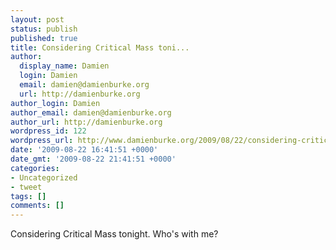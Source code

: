 ```yaml
---
layout: post
status: publish
published: true
title: Considering Critical Mass toni...
author:
  display_name: Damien
  login: Damien
  email: damien@damienburke.org
  url: http://damienburke.org
author_login: Damien
author_email: damien@damienburke.org
author_url: http://damienburke.org
wordpress_id: 122
wordpress_url: http://www.damienburke.org/2009/08/22/considering-critical-mass-toni/
date: '2009-08-22 16:41:51 +0000'
date_gmt: '2009-08-22 21:41:51 +0000'
categories:
- Uncategorized
- tweet
tags: []
comments: []
---
```

<p>Considering Critical Mass tonight. Who's with me?</p>
